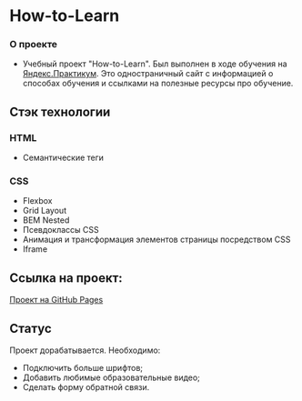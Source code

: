 # How-to-Learn

### О проекте

* Учебный проект "How-to-Learn". Был выполнен в ходе обучения на [Яндекс.Практикум](https://practicum.yandex.ru/). Это одностраничный сайт с информацией о способах обучения и ссылками на полезные ресурсы про обучение.

## Стэк технологии
### HTML
- Семантические теги

### CSS
- Flexbox
- Grid Layout
- BEM Nested
- Псевдоклассы CSS
- Анимация и трансформация элементов страницы посредством CSS
- Iframe

## Ссылка на проект:
[Проект на GitHub Pages](https://rumpil666.github.io/how-to-learn/)

## Статус
Проект дорабатывается. Необходимо:
- Подключить больше шрифтов;
- Добавить любимые образовательные видео;
- Сделать форму обратной связи.
